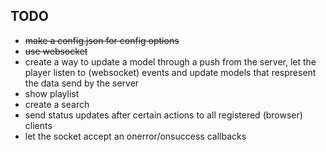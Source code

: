 ## TODO

- ~~make a config.json for config options~~
- ~~use websocket~~
- create a way to update a model through a push from the server, let the player listen to (websocket) events and update
models that respresent the data send by the server
- show playlist
- create a search
- send status updates after certain actions to all registered (browser) clients
- let the socket accept an onerror/onsuccess callbacks